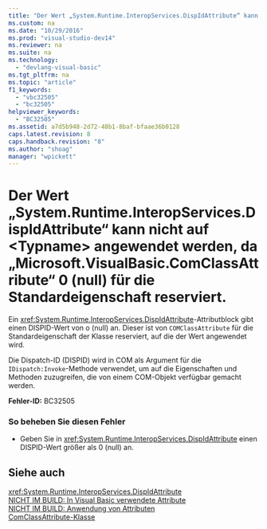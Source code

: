 ```yaml
---
title: "Der Wert „System.Runtime.InteropServices.DispIdAttribute“ kann nicht auf &lt;Typname&gt; angewendet werden, da „Microsoft.VisualBasic.ComClassAttribute“ 0 (null) f&#252;r die Standardeigenschaft reserviert."
ms.custom: na
ms.date: "10/29/2016"
ms.prod: "visual-studio-dev14"
ms.reviewer: na
ms.suite: na
ms.technology: 
  - "devlang-visual-basic"
ms.tgt_pltfrm: na
ms.topic: "article"
f1_keywords: 
  - "vbc32505"
  - "bc32505"
helpviewer_keywords: 
  - "BC32505"
ms.assetid: a7d5b948-2d72-48b1-8baf-bfaae36b0128
caps.latest.revision: 8
caps.handback.revision: "8"
ms.author: "shoag"
manager: "wpickett"
---
```

# Der Wert „System.Runtime.InteropServices.DispIdAttribute“ kann nicht auf &lt;Typname&gt; angewendet werden, da „Microsoft.VisualBasic.ComClassAttribute“ 0 (null) f&#252;r die Standardeigenschaft reserviert.
Ein <xref:System.Runtime.InteropServices.DispIdAttribute>\-Attributblock gibt einen DISPID\-Wert von o \(null\) an. Dieser ist von `COMClassAttribute` für die Standardeigenschaft der Klasse reserviert, auf die der Wert angewendet wird.  
  
 Die Dispatch\-ID \(DISPID\) wird in COM als Argument für die `IDispatch:Invoke`\-Methode verwendet, um auf die Eigenschaften und Methoden zuzugreifen, die von einem COM\-Objekt verfügbar gemacht werden.  
  
 **Fehler\-ID:** BC32505  
  
### So beheben Sie diesen Fehler  
  
-   Geben Sie in <xref:System.Runtime.InteropServices.DispIdAttribute> einen DISPID\-Wert größer als 0 \(null\) an.  
  
## Siehe auch  
 <xref:System.Runtime.InteropServices.DispIdAttribute>   
 [NICHT IM BUILD: In Visual Basic verwendete Attribute](assetId:///22231318-8a40-49af-9245-e0aab723563b)   
 [NICHT IM BUILD: Anwendung von Attributen](assetId:///2b1703ed-4437-49b3-bc0b-568094324f47)   
 [ComClassAttribute\-Klasse](assetId:///5c2f0835-9210-47dc-bc59-5c1769953574)